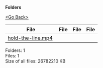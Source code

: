 **Folders**

[&lt;Go Back&gt;](../right.html)

  

<table><thead><tr class="header"><th><strong>File</strong></th><th><strong>File</strong></th><th><strong>File</strong></th><th><strong>File</strong></th></tr></thead><tbody><tr class="odd"><td><a href="hold-the-line.mp4">hold-the-line.mp4</a> </td><td></td><td></td><td></td></tr></tbody></table>

Folders: 1  
Files: 1  
Size of all files: 26782210 KB

